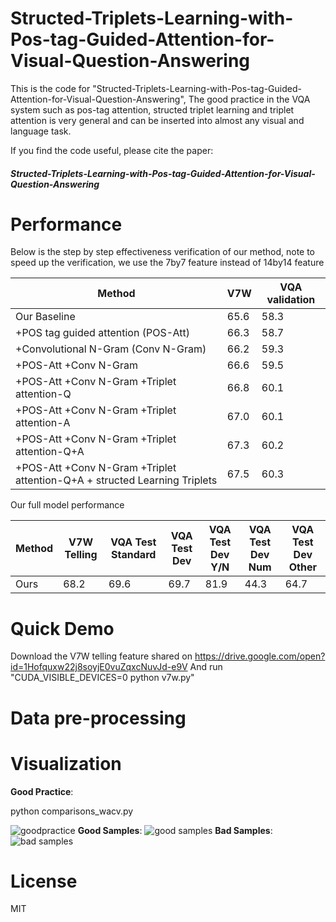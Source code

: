 # Structed-Triplets-Learning-with-Pos-tag-Guided-Attention-for-Visual-Question-Answering
This is the code for "Structed-Triplets-Learning-with-Pos-tag-Guided-Attention-for-Visual-Question-Answering", The good practice in the VQA system such as pos-tag attention, structed triplet learning and triplet attention is very general and can be inserted into almost any visual and language task.

If you find the code useful, please cite the paper: 
##### Structed-Triplets-Learning-with-Pos-tag-Guided-Attention-for-Visual-Question-Answering


# Performance

Below is the step by step effectiveness verification of our method, note to speed up the verification, we use the 7by7 feature instead of 14by14 feature

| Method | V7W | VQA validation |
| ------ | ------ | ------ |
| Our Baseline | 65.6 | 58.3 |
| +POS tag guided attention (POS-Att) | 66.3 | 58.7 |
| +Convolutional N-Gram (Conv N-Gram) |  66.2 | 59.3 |
| +POS-Att +Conv N-Gram | 66.6 | 59.5 |
| +POS-Att +Conv N-Gram +Triplet attention-Q | 66.8 | 60.1 |
| +POS-Att +Conv N-Gram +Triplet attention-A | 67.0 | 60.1 |
| +POS-Att +Conv N-Gram +Triplet attention-Q+A | 67.3 | 60.2 |
| +POS-Att +Conv N-Gram +Triplet attention-Q+A + structed Learning Triplets | 67.5 | 60.3 |

Our full model performance

| Method | V7W Telling | VQA Test Standard | VQA Test Dev | VQA Test Dev Y/N | VQA Test Dev Num | VQA Test Dev Other |
| ------ | ------ | ------ | ------ | ------ | ------ | ------ |
| Ours | 68.2 | 69.6 | 69.7 | 81.9 | 44.3 | 64.7 |




# Quick Demo
Download the V7W telling feature shared on https://drive.google.com/open?id=1Hofquxw22j8soyjE0vuZqxcNuvJd-e9V
And run "CUDA_VISIBLE_DEVICES=0 python v7w.py"

# Data pre-processing



# Visualization
**Good Practice**: 

python comparisons_wacv.py

![goodpractice](https://github.com/wangzheallen/Structed-Triplets-Learning-with-Pos-tag-Guided-Attention-for-Visual-Question-Answering/blob/master/goodpractice.png )
**Good Samples**: 
![good samples](https://github.com/wangzheallen/Structed-Triplets-Learning-with-Pos-tag-Guided-Attention-for-Visual-Question-Answering/blob/master/goodsample.png )
**Bad Samples**: 
![bad samples](https://github.com/wangzheallen/Structed-Triplets-Learning-with-Pos-tag-Guided-Attention-for-Visual-Question-Answering/blob/master/badsample.png )


# License

MIT 



